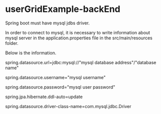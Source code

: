 # userGridExample-backEnd

Spring boot must have mysql jdbs driver.


In order to connect to mysql, it is necessary to write information about mysql server in the application.properties file in the src/main/resources folder.

Below is the information.


spring.datasource.url=jdbc:mysql://"mysql database address"/"database name"


spring.datasource.username="mysql username"


spring.datasource.password="mysql user password"


spring.jpa.hibernate.ddl-auto=update


spring.datasource.driver-class-name=com.mysql.jdbc.Driver
